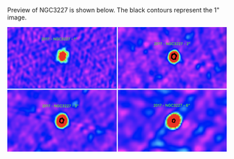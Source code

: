Preview of NGC3227 is shown below. The black contours represent the 1" image. 

![NGC3227](NGC3227.png "NGC3227")

